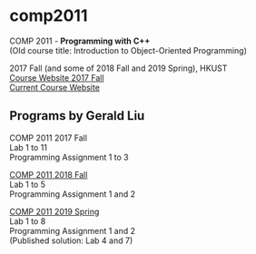 # comp2011

COMP 2011 -	**Programming with C++**  
(Old course title: Introduction to Object-Oriented Programming)  

2017 Fall (and some of 2018 Fall and 2019 Spring), HKUST  
[Course Website 2017 Fall](https://course.cse.ust.hk/comp2011_2017F)  
[Current Course Website](https://course.cse.ust.hk/comp2011)

## Programs by Gerald Liu
COMP 2011 2017 Fall  
Lab 1 to 11  
Programming Assignment 1 to 3

[COMP 2011 2018 Fall](https://github.com/gerald-liu/comp2011/tree/master/2018Fall)  
Lab 1 to 5  
Programming Assignment 1 and 2

[COMP 2011 2019 Spring](https://github.com/gerald-liu/comp2011/tree/master/2019Spring)  
Lab 1 to 8  
Programming Assignment 1 and 2  
(Published solution: Lab 4 and 7)
